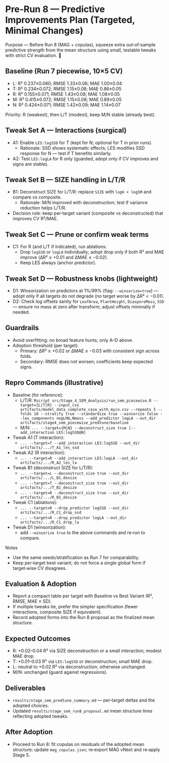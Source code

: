 # Pre‑Run 8 — Predictive Improvements Plan (Targeted, Minimal Changes)

Purpose — Before Run 8 (MAG + copulas), squeeze extra out‑of‑sample predictive strength from the mean structure using small, testable tweaks with strict CV evaluation. 🌱

## Baseline (Run 7 piecewise, 10×5 CV)
- L: R² 0.237±0.060; RMSE 1.33±0.06; MAE 1.00±0.04
- T: R² 0.234±0.072; RMSE 1.15±0.08; MAE 0.86±0.05
- R: R² 0.155±0.071; RMSE 1.43±0.08; MAE 1.08±0.05
- M: R² 0.415±0.072; RMSE 1.15±0.08; MAE 0.89±0.05
- N: R² 0.424±0.071; RMSE 1.42±0.09; MAE 1.14±0.07

Priority: R (weakest), then L/T (modest), keep M/N stable (already best).

## Tweak Set A — Interactions (surgical)
- A1: Enable `LES:logSSD` for T (kept for N; optional for T in prior runs).
  - Rationale: SSD shows systematic effects; LES modifies SSD response for N — test if T benefits similarly.
- A2: Test `LES:logLA` for R only (guarded, adopt only if CV improves and signs are stable).

## Tweak Set B — SIZE handling in L/T/R
- B1: Deconstruct SIZE for L/T/R: replace `SIZE` with `logH + logSM` and compare vs composite.
  - Rationale: M/N improved with deconstruction; test if variance reduction helps L/T/R.
- Decision rule: keep per‑target variant (composite vs deconstructed) that improves CV R²/MAE.

## Tweak Set C — Prune or confirm weak terms
- C1: For R (and L/T if indicated), run ablations:
  - Drop `logSSD` or `logLA` individually; adopt drop only if both R² and MAE improve (ΔR² ≥ +0.01 and ΔMAE ≤ −0.02).
  - Keep LES always (anchor predictor).

## Tweak Set D — Robustness knobs (lightweight)
- D1: Winsorization on predictors at 1%/99% (flag: `--winsorize=true`) — adopt only if all targets do not degrade (no target worse by ΔR² < −0.01).
- D2: Check log offsets sanity for `LeafArea`, `PlantHeight`, `DiasporeMass`, `SSD` — ensure no mass at zero after transform; adjust offsets minimally if needed.

## Guardrails
- Avoid overfitting: no broad feature hunts; only A–D above.
- Adoption threshold (per target):
  - Primary: ΔR² ≥ +0.02 or ΔMAE ≤ −0.03 with consistent sign across folds.
  - Secondary: RMSE does not worsen; coefficients keep expected signs.

## Repro Commands (illustrative)
- Baseline (for reference):
  - L/T/R: `Rscript src/Stage_4_SEM_Analysis/run_sem_piecewise.R --target={L|T|R} --input_csv artifacts/model_data_complete_case_with_myco.csv --repeats 5 --folds 10 --stratify true --standardize true --winsorize false --les_components negLMA,Nmass --add_predictor logLA --out_dir artifacts/stage4_sem_piecewise_predtune/baseline`
  - M/N: `... --target={M|N} --deconstruct_size true [--add_interaction LES:logSSD@N]`
- Tweak A1 (T interaction):
  - `... --target=T --add_interaction LES:logSSD --out_dir artifacts/.../T_A1_les_ssd`
- Tweak A2 (R interaction):
  - `... --target=R --add_interaction LES:logLA --out_dir artifacts/.../R_A2_les_la`
- Tweak B1 (deconstruct SIZE for L/T/R):
  - `... --target=L --deconstruct_size true --out_dir artifacts/.../L_B1_desize`
  - `... --target=T --deconstruct_size true --out_dir artifacts/.../T_B1_desize`
  - `... --target=R --deconstruct_size true --out_dir artifacts/.../R_B1_desize`
- Tweak C1 (ablations):
  - `... --target=R --drop_predictor logSSD --out_dir artifacts/.../R_C1_drop_ssd`
  - `... --target=R --drop_predictor logLA --out_dir artifacts/.../R_C1_drop_la`
- Tweak D1 (winsorization):
  - add `--winsorize true` to the above commands and re‑run to compare.

Notes
- Use the same seeds/stratification as Run 7 for comparability.
- Keep per‑target best variant; do not force a single global form if target‑wise CV disagrees.

## Evaluation & Adoption
- Report a compact table per target with Baseline vs Best Variant (R², RMSE, MAE ± SD).
- If multiple tweaks tie, prefer the simpler specification (fewer interactions, composite SIZE if equivalent).
- Record adopted forms into the Run 8 proposal as the finalized mean structure.

## Expected Outcomes
- R: +0.02–0.04 R² via SIZE deconstruction or a small interaction; modest MAE drop.
- T: +0.01–0.03 R² via `LES:logSSD` or deconstruction; small MAE drop.
- L: neutral to +0.02 R² via deconstruction; otherwise unchanged.
- M/N: unchanged (guard against regressions).

## Deliverables
- `results/stage_sem_predtune_summary.md` — per‑target deltas and the adopted choices.
- Updated `results/stage_sem_run8_proposal.md` mean structure lines reflecting adopted tweaks.

## After Adoption
- Proceed to Run 8: fit copulas on residuals of the adopted mean structure; update `mag_copulas.json`; re‑export MAG vNext and re‑apply Stage 5.
